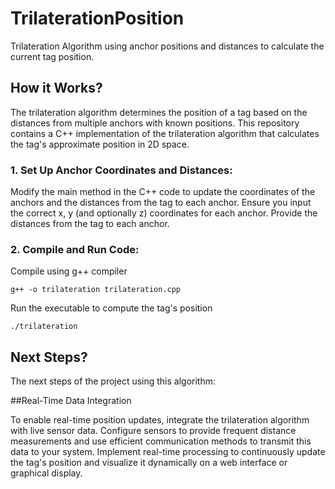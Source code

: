 # TrilaterationPosition


Trilateration Algorithm using anchor positions and distances to calculate the current tag position.


## How it Works?

The trilateration algorithm determines the position of a tag based on the distances from multiple anchors with known positions. This repository contains a C++ implementation of the trilateration algorithm that calculates the tag's approximate position in 2D space.

### 1. Set Up Anchor Coordinates and Distances: 

Modify the main method in the C++ code to update the coordinates of the anchors and the distances from the tag to each anchor. Ensure you input the correct x, y (and optionally z) coordinates for each anchor. Provide the distances from the tag to each anchor.


### 2. Compile and Run Code: 

Compile using g++ compiler
```
g++ -o trilateration trilateration.cpp
```

Run the executable to compute the tag's position
```
./trilateration
```

## Next Steps? 

The next steps of the project using this algorithm: 

##Real-Time Data Integration

To enable real-time position updates, integrate the trilateration algorithm with live sensor data. Configure sensors to provide frequent distance measurements and use efficient communication methods to transmit this data to your system. Implement real-time processing to continuously update the tag's position and visualize it dynamically on a web interface or graphical display.

